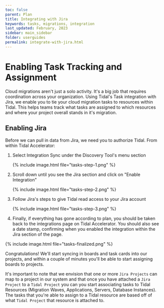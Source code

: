 ```yaml
---
toc: false
parent: Plan
title: Integrating with Jira
keywords: tasks, migrations, integration
last_updated: February, 2023
sidebar: main_sidebar
folder: userguides
permalink: integrate-with-jira.html
---
```



# Enabling Task Tracking and Assignment

Cloud migrations aren't just a solo activity. It's a big job that
requires coordination across your organization. Using Tidal's Task
integration with Jira, we enable you to tie your cloud migration tasks
to resources within Tidal. This helps teams track what tasks are
assigned to which resources and where your project overall stands in
it's migration.


## Enabling Jira

Before we can pull in data from Jira, we need you to
authorize Tidal.
From within Tidal Accelerator:

1.  Select Integration Sync under the Discovery Tool's menu section
    
    {% include image.html file="tasks-step-1.png" %}
    
2.  Scroll down until you see the Jira section and click on "Enable
    Integration"
    
    {% include image.html file="tasks-step-2.png" %}
        
3.  Follow Jira's steps to give Tidal read access to your Jira account
    
    {% include image.html file="tasks-step-3.png" %}
            
4.  Finally, if everything has gone according to plan, you should be
    taken back to the integrations page on Tidal Accelerator. You
    should also see a date stamp, confirming when you enabled the
    integration within the Jira section of the page.

{% include image.html file="tasks-finalized.png" %}

Congratulations! We'll start syncing in boards and task cards into our
projects, and within a couple of minutes you'll be able to start
assigning boards to projects.

It's important to note that we envision that one or more `Jira
Projects` can map to a project in our system and that once you have
attached a `Jira Project` to a `Tidal Project` you can you start
associating tasks to Tidal Resources (Migration Waves, Applications,
Servers, Database Instances). The tasks that you're able to assign to
a Tidal resource are based off of what `Tidal Project` that resource
is attached to.
